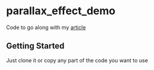 # parallax_effect_demo

Code to go along with my [article](https://bossbeagle1509.medium.com/flutter-parallax-effect-c7b83ccc3ac6)

## Getting Started
Just clone it or copy any part of the code you want to use
